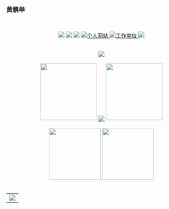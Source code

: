 ### 黄鹏举
<!-- <h1 align="center">
  <a href="#">
    <img src="https://readme-typing-svg.herokuapp.com/?lines=Hi , I'm huangpengju;零壹年秋,生于北方!&center=true&size=27">
  </a>
</h1> -->
<!-- <h3 align="center">A struggling developer from China</h3> -->
<br>
<!-- 徽章start -->
<p align="center">
  <!-- Github徽章 -->
  <a href="https://github.com/huangpengju" target="_blank"><img src="https://img.shields.io/badge/GitHub-huangpengju-brightgreen"></a>
  <!-- Gitee徽章 -->
  <a href="#" target="_blank"><img src="https://img.shields.io/badge/Gitee-huangpengju--creator-orange"></a>
  <!-- CSDN徽章 -->
 <a href="https://blog.csdn.net/weixin_41989013?spm=1011.2432.3001.5343" target="_blank"><img src="https://img.shields.io/badge/CSDN-huangpengju-yellow"></a>
  <!-- 个人网站徽章 -->
  <a href="#" target="_blank">
    <img src="https://img.shields.io/badge/website-%E4%B8%AA%E4%BA%BA%E7%BD%91%E7%AB%99-blue" alt="个人网站">
  </a>
  
<!-- 公司 -->
<a href="http://www.zzvcom.com/A01/lib/defaultstyle/vcom/integration.html" target="_blank">
    <img src="https://img.shields.io/badge/%E5%B7%A5%E4%BD%9C%E5%8D%95%E4%BD%8D-Vcom-brightgreen" alt="工作单位">
</a>
  <!-- 访客徽章 -->
 <img src="https://visitor-badge.glitch.me/badge?page_id=huangpengju&left_color=green&right_color=red">
</p>
<!-- 徽章end -->
<br>
<!-- Github奖杯🏆start -->
<div align="center"> <img src="https://github-profile-trophy.vercel.app/?username=huangpengju&theme=onedark&row=1&column=6&no-frame=true&no-bg=true"> </div>
<!-- Github奖杯🏆end -->
<br>
<!-- Github连续打卡start -->
<div align="center">
  <img width="150" src="https://cdn.jsdelivr.net/gh/sun0225SUN/photos/images/202108300310676.png" />
  <img align="center" src="https://github-readme-streak-stats.herokuapp.com/?user=huangpengju&theme=dark&hide_border=true" />
  <img width="150" src="https://cdn.jsdelivr.net/gh/sun0225SUN/photos/images/202108300312623.png" />
</div>
<!-- Github连续打卡end -->
<br>
<!-- 统计卡片start -->
<div align="center">
  <img height="137px" src="https://github-readme-stats.vercel.app/api?username=huangpengju&hide_title=true&hide_border=true&show_icons=trueline_height=21&text_color=000&icon_color=000&bg_color=0,ea6161,ffc64d,fffc4d,52fa5a&theme=graywhite" />
  <img height="137px" src="https://github-readme-stats.vercel.app/api/top-langs/?username=sun0225SUN&hide_title=true&hide_border=true&layout=compact&langs_count=6&text_color=000&icon_color=fff&bg_color=0,52fa5a,4dfcff,c64dff&theme=graywhite" />
</div>
<!-- 统计卡片end -->
<br>

<table align="center">
  <tr>
    <td>
      <img src="https://github-readme-activity-graph.cyclic.app/graph?username=huangpengju&theme=dracula&bg_color=FF000000&hide_border=true" />
    </td>
  </tr>
</table>
